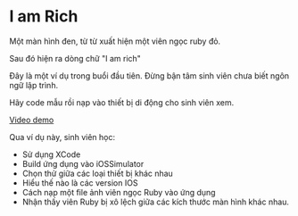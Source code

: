 # I am Rich
Một màn hình đen, từ từ xuất hiện một viên ngọc ruby đỏ.

Sau đó hiện ra dòng chữ "I am rich"

Đây là một ví dụ trong buổi đầu tiên. Đừng bận tâm sinh viên chưa biết ngôn ngữ lập trình.

Hãy code mẫu rồi nạp vào thiết bị di động cho sinh viên xem.

[Video demo](https://www.youtube.com/watch?v=Os2axzJHbzA)

Qua ví dụ này, sinh viên học:
- Sử dụng XCode
- Build ứng dụng vào iOSSimulator
- Chọn thử giữa các loại thiết bị khác nhau
- Hiểu thế nào là các version IOS
- Cách nạp một file ảnh viên ngọc Ruby vào ứng dụng
- Nhận thấy viên Ruby bị xô lệch giữa các kích thước màn hình khác nhau.
